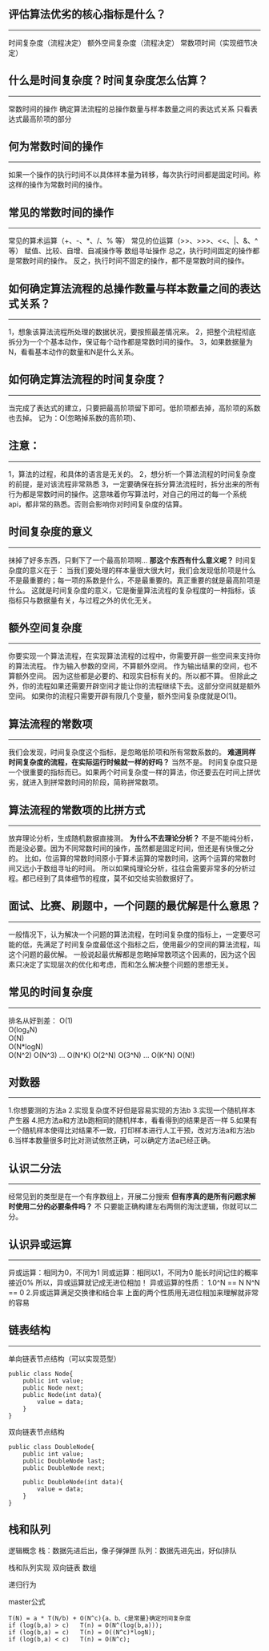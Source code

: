 ## 评估算法优劣的核心指标是什么？
***
时间复杂度（流程决定）
额外空间复杂度（流程决定）
常数项时间（实现细节决定）

## 什么是时间复杂度？时间复杂度怎么估算？
***
常数时间的操作
确定算法流程的总操作数量与样本数量之间的表达式关系
只看表达式最高阶项的部分

## 何为常数时间的操作
***
如果一个操作的执行时间不以具体样本量为转移，每次执行时间都是固定时间。称这样的操作为常数时间的操作。

## 常见的常数时间的操作
***
常见的算术运算（+、-、*、/、% 等）
常见的位运算（>>、>>>、<<、|、&、^等）
赋值、比较、自增、自减操作等
数组寻址操作
总之，执行时间固定的操作都是常数时间的操作。
反之，执行时间不固定的操作，都不是常数时间的操作。

## 如何确定算法流程的总操作数量与样本数量之间的表达式关系？
***
1，想象该算法流程所处理的数据状况，要按照最差情况来。
2，把整个流程彻底拆分为一个个基本动作，保证每个动作都是常数时间的操作。
3，如果数据量为N，看看基本动作的数量和N是什么关系。

## 如何确定算法流程的时间复杂度？
***
当完成了表达式的建立，只要把最高阶项留下即可。低阶项都去掉，高阶项的系数也去掉。
记为：O(忽略掉系数的高阶项)、

## 注意：
***
1，算法的过程，和具体的语言是无关的。
2，想分析一个算法流程的时间复杂度的前提，是对该流程非常熟悉
3，一定要确保在拆分算法流程时，拆分出来的所有行为都是常数时间的操作。这意味着你写算法时，对自己的用过的每一个系统api，都非常的熟悉。否则会影响你对时间复杂度的估算。

## 时间复杂度的意义
***
抹掉了好多东西，只剩下了一个最高阶项啊…
**那这个东西有什么意义呢？**
时间复杂度的意义在于：
当我们要处理的样本量很大很大时，我们会发现低阶项是什么不是最重要的；每一项的系数是什么，不是最重要的。真正重要的就是最高阶项是什么。
这就是时间复杂度的意义，它是衡量算法流程的复杂程度的一种指标，该指标只与数据量有关，与过程之外的优化无关。

## 额外空间复杂度
***
你要实现一个算法流程，在实现算法流程的过程中，你需要开辟一些空间来支持你的算法流程。
作为输入参数的空间，不算额外空间。
作为输出结果的空间，也不算额外空间。
因为这些都是必要的、和现实目标有关的。所以都不算。
但除此之外，你的流程如果还需要开辟空间才能让你的流程继续下去。这部分空间就是额外空间。
如果你的流程只需要开辟有限几个变量，额外空间复杂度就是O(1)。

## 算法流程的常数项
***
我们会发现，时间复杂度这个指标，是忽略低阶项和所有常数系数的。
**难道同样时间复杂度的流程，在实际运行时候就一样的好吗？**
当然不是。
时间复杂度只是一个很重要的指标而已。如果两个时间复杂度一样的算法，你还要去在时间上拼优劣，就进入到拼常数时间的阶段，简称拼常数项。

## 算法流程的常数项的比拼方式
***
放弃理论分析，生成随机数据直接测。
**为什么不去理论分析？**
不是不能纯分析，而是没必要。因为不同常数时间的操作，虽然都是固定时间，但还是有快慢之分的。
比如，位运算的常数时间原小于算术运算的常数时间，这两个运算的常数时间又远小于数组寻址的时间。
所以如果纯理论分析，往往会需要非常多的分析过程。都已经到了具体细节的程度，莫不如交给实验数据好了。

## 面试、比赛、刷题中，一个问题的最优解是什么意思？
***
一般情况下，认为解决一个问题的算法流程，在时间复杂度的指标上，一定要尽可能的低，先满足了时间复杂度最低这个指标之后，使用最少的空间的算法流程，叫这个问题的最优解。
一般说起最优解都是忽略掉常数项这个因素的，因为这个因素只决定了实现层次的优化和考虑，而和怎么解决整个问题的思想无关。

## 常见的时间复杂度
***
排名从好到差：
O(1)   
O(log₂N)   
O(N)   
O(N*logN)   
O(N^2)   O(N^3)   …   O(N^K)
O(2^N)   O(3^N)   …   O(K^N)
O(N!)

## 对数器
***
1.你想要测的方法a
2.实现复杂度不好但是容易实现的方法b
3.实现一个随机样本产生器
4.把方法a和方法b跑相同的随机样本，看看得到的结果是否一样
5.如果有一个随机样本使得比对结果不一致，打印样本进行人工干预，改对方法a和方法b
6.当样本数量很多时比对测试依然正确，可以确定方法a已经正确。

## 认识二分法
***
经常见到的类型是在一个有序数组上，开展二分搜索
**但有序真的是所有问题求解时使用二分的必要条件吗？**
不
只要能正确构建左右两侧的淘汰逻辑，你就可以二分。

## 认识异或运算
***
异或运算：相同为0，不同为1
同或运算：相同以1，不同为0
能长时间记住的概率接近0%
所以，异或运算就记成无进位相加！
异或运算的性质：
1.0^N == N      N^N == 0
2.异或运算满足交换律和结合率
上面的两个性质用无进位相加来理解就非常的容易

## 链表结构
***
单向链表节点结构（可以实现范型）

    public class Node{
        public int value;
        public Node next;    
        public Node(int data){
            value = data;
        }
    }
    
双向链表节点结构

    public class DoubleNode{
        public int value;
        public DoubleNode last;
        public DoubleNode next;
        
        public DoubleNode(int data){
            value = data;
        }
    }

## 栈和队列
逻辑概念
栈：数据先进后出，像子弹弹匣
队列：数据先进先出，好似排队

栈和队列实现
双向链表
数组

递归行为

master公式
```
T(N) = a * T(N/b) + O(N^c){a、b、c是常量}确定时间复杂度
if (log(b,a) > c)   T(n) = O(N^(log(b,a)));
if (log(b,a) = c)   T(n) = O((N^c)*logN);
if (log(b,a) < c)   T(n) = O(N^c);





